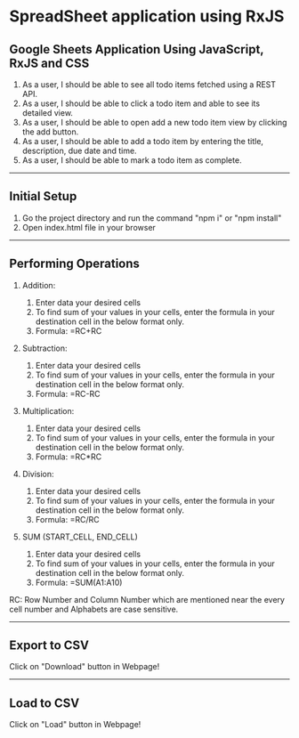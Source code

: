 # SpreadSheet application using RxJS

Google Sheets Application Using JavaScript, RxJS and CSS
----------------------------------------------------------
1. As a user, I should be able to see all todo items fetched using a REST API.
1. As a user, I should be able to click a todo item and able to see its detailed view.
1. As a user, I should be able to open add a new todo item view by clicking the add button.
1. As a user, I should be able to add a todo item by entering the title, description, due date and time.
1. As a user, I should be able to mark a todo item as complete.

----------------------------------------------------------
Initial Setup
----------------------------------------------------------
1. Go the project directory and run the command "npm i" or "npm install"
2. Open index.html file in your browser

----------------------------------------------------------
Performing Operations
----------------------------------------------------------
1. Addition:
   1. Enter data your desired cells
   1. To find sum of your values in your cells, enter the formula in your destination cell in the below format only.
   1. Formula: =RC+RC 

2. Subtraction:
   1. Enter data your desired cells
   1. To find sum of your values in your cells, enter the formula in your destination cell in the below format only.
   1.  Formula: =RC-RC

3. Multiplication:
   1. Enter data your desired cells
   1. To find sum of your values in your cells, enter the formula in your destination cell in the below format only.
   1. Formula: =RC*RC

4. Division:
   1. Enter data your desired cells
   1. To find sum of your values in your cells, enter the formula in your destination cell in the below format only.
   1.  Formula: =RC/RC
 
5. SUM (START_CELL, END_CELL)
   1. Enter data your desired cells
   1. To find sum of your values in your cells, enter the formula in your destination cell in the below format only.
   1.  Formula: =SUM(A1:A10)
   
 RC: Row Number and Column Number which are mentioned near the every cell number and Alphabets are case sensitive.

----------------------------------------------------------
Export to CSV
----------------------------------------------------------
Click on "Download" button in Webpage!

----------------------------------------------------------
Load to CSV
----------------------------------------------------------
Click on "Load" button in Webpage!
